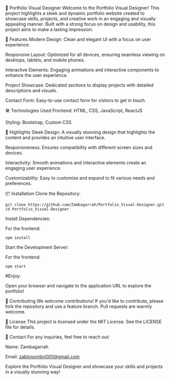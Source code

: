 🎨 Portfolio Visual Designer
Welcome to the Portfolio Visual Designer! This project highlights a sleek and dynamic portfolio website created to showcase skills, projects, and creative work in an engaging and visually appealing manner. Built with a strong focus on design and usability, this project aims to make a lasting impression.

🚀 Features
Modern Design: Clean and elegant UI with a focus on user experience.

Responsive Layout: Optimized for all devices, ensuring seamless viewing on desktops, tablets, and mobile phones.

Interactive Elements: Engaging animations and interactive components to enhance the user experience.

Project Showcase: Dedicated sections to display projects with detailed descriptions and visuals.

Contact Form: Easy-to-use contact form for visitors to get in touch.

🛠️ Technologies Used
Frontend: HTML, CSS, JavaScript, ReactJS

Styling: Bootstrap, Custom CSS

🌟 Highlights
Sleek Design: A visually stunning design that highlights the content and provides an intuitive user interface.

Responsiveness: Ensures compatibility with different screen sizes and devices.

Interactivity: Smooth animations and interactive elements create an engaging user experience.

Customizability: Easy to customize and expand to fit various needs and preferences.

📦 Installation
Clone the Repository:

```
git clone https://github.com/Zambagarrah/Portfolio_Visual-Designer.git
cd Portfolio_Visual-Designer
```
Install Dependencies:

For the frontend:

```
npm install
```
Start the Development Server:

For the frontend:


```
npm start
```
#Enjoy:

Open your browser and navigate to the application URL to explore the portfolio!

🤝 Contributing
We welcome contributions! If you'd like to contribute, please fork the repository and use a feature branch. Pull requests are warmly welcome.

📄 License
This project is licensed under the MIT License. See the LICENSE file for details.

📧 Contact
For any inquiries, feel free to reach out:

Name: Zambagarrah

Email: zablonombiri001@gmail.com

Explore the Portfolio Visual Designer and showcase your skills and projects in a visually stunning way!
